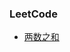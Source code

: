 ### LeetCode
- [两数之和](https://github.com/nvnvyezi/LeetCode/blob/master/1.%E4%B8%A4%E6%95%B0%E4%B9%8B%E5%92%8C.js)
